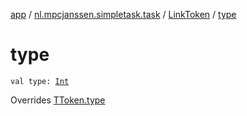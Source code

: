 [app](../../index.md) / [nl.mpcjanssen.simpletask.task](../index.md) / [LinkToken](index.md) / [type](.)

# type

`val type: `[`Int`](https://kotlinlang.org/api/latest/jvm/stdlib/kotlin/-int/index.html)

Overrides [TToken.type](../-t-token/type.md)

